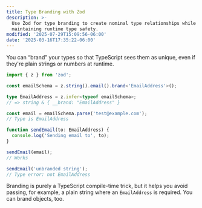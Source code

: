```yaml
---
title: Type Branding with Zod
description: >-
  Use Zod for type branding to create nominal type relationships while
  maintaining runtime type safety.
modified: '2025-07-29T15:09:56-06:00'
date: '2025-03-16T17:35:22-06:00'
---
```


You can “brand” your types so that TypeScript sees them as unique, even if they're plain strings or numbers at runtime.

```ts
import { z } from 'zod';

const emailSchema = z.string().email().brand<'EmailAddress'>();

type EmailAddress = z.infer<typeof emailSchema>;
// => string & { __brand: "EmailAddress" }

const email = emailSchema.parse('test@example.com');
// Type is EmailAddress

function sendEmail(to: EmailAddress) {
  console.log('Sending email to', to);
}

sendEmail(email);
// Works

sendEmail('unbranded string');
// Type error: not EmailAddress
```

Branding is purely a TypeScript compile-time trick, but it helps you avoid passing, for example, a plain string where an `EmailAddress` is required. You can brand objects, too.
